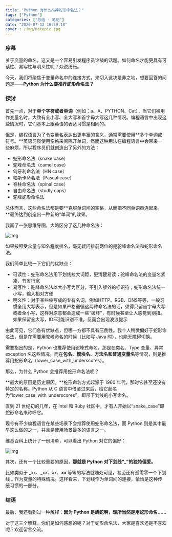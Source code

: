 ```yaml
---
title: "Python 为什么推荐蛇形命名法？"
tags: ["Python"]
categories: ["总结 · 笔记"]
date: "2020-07-12 16:59:18"
cover : /img/notepic.jpg
---
```


### 序幕

关于变量的命名，这又是一个容易引发程序员论战的话题。如何命名才能更具有可读性、易写性与明义性呢？众说纷纭。

今天，我们将聚焦于变量命名中的连接方式，来切入这块是非之地，想要回答的问题是——**Python 为什么要推荐蛇形命名法？**

### 探讨

首先一点，对于**单个字符或者单词**（例如：a、A、PYTHON、Cat），当它们被用作变量名时，大致有全小写、全大写和首字母大写这几种情况。编程语言中出现这些情况时，它们基本上跟英语的表达习惯是相同的。

但是，编程语言为了令变量名表达出更丰富的含义，通常需要使用**多个单词或符号。**英语习惯使用空格来间隔开单词，然而这种用法在编程语言中会带来一些麻烦，所以程序员们就创造出了另外的方法：

- 蛇形命名法（snake case）
- 驼峰命名法（camel case）
- 匈牙利命名法（HN case）
- 帕斯卡命名法（Pascal case）
- 脊柱命名法（spinal case）
- 自由命名法（studly caps）
- 驼峰蛇形命名法

总体而言，这些命名法都是要**克服单词间的空格，从而把不同单词串连起来，**最终达到创造出一种新的“单词”的效果。

我画了一张思维导图，大略区分了这几种命名法：

![img](https://wangxs020202.gitee.io/images/note/mm1.png)

如果按照受众量与知名程度排名，毫无疑问排前两位的是驼峰命名法和蛇形命名法。

我们简单比较一下它们的优缺点：

- 可读性：蛇形命名法用下划线拉大词距，更清楚易读；驼峰命名法的变量名紧凑，节省行宽
- 易写性：驼峰命名法以大小写为区分，不引入额外的标识符；蛇形命名法统一小写，输入相对方便
- 明义性：对于某些缩写成的专有名词，例如HTTP、RGB、DNS等等，一般习惯全用大写表示，但是如果严格遵循这两种命名法的话，须得只留首字母大写或者全小写，这样对原意都会造成一些“破坏”，有时候甚至让人感觉到别扭。如果保留全大写，IDE可能识别不准，反而会出现波浪提示

由此可见，它们各有优缺点，但哪一方都不具有压倒性。我个人稍微偏好于蛇形命名法，但是在需要用驼峰命名的时候（比如写 Java 时），也能无障碍切换。

需要指出的是，Python 也推荐使用驼峰式命名，那是在类名、Type 变量、异常 exception 名这些情况。而在**包名、模块名、方法名和普通变量名**等情况，则是推荐用蛇形命名（lower_case_with_underscores）。

那么，为什么 Python 会推荐用蛇形命名法呢？

**最大的原因是历史原因。**蛇形命名方式起源于 1960 年代，那时它甚至还没有特定的名称。Python 从 C 语言中借鉴过来后，给它起名为“lower_case_with_underscores”，即带下划线的小写命名。

直到 21 世纪初的几年，在 Intel 和 Ruby 社区中，才有人开始以“snake_case”即蛇形命名来称呼它。

现今有不少编程语言在某些场景下会推荐使用蛇形命名法，而 Python 则是其中最早这么做的之一，并且是使用场景最多的语言之一。

维基百科上统计了一份清单，可以看出 Python 对它的偏好：

![img](https://wangxs020202.gitee.io/images/note/mm2.png)

其次，还有一个比较重要的原因，**那就是 Python 对下划线“_”的独特偏爱。**

比如类似于 _xx、__xx、xx_、__xx__ 等等的写法就随处可见，甚至还有孤零零一个下划线 _ 作为变量的特殊情况。这样看来，下划线作为单词间的连接，恰恰是这种传统习惯的一部分。

### 结语

最后，我还看到过一种解释：**因为 Python 是蟒蛇啊，理所当然是用蛇形命名……**

对于这三个解释，你们是如何感想的呢？对于蛇形命名法，大家是喜欢还是不喜欢呢？欢迎留言交流。